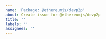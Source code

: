 ```yaml
---
name: 'Package: @ethereumjs/devp2p'
about: Create issue for @ethereumjs/devp2p
title: ''
labels: ''
assignees: ''
---
```

